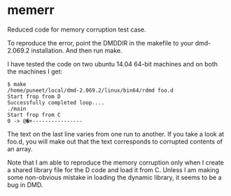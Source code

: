 # memerr
Reduced code for memory corruption test case.

To reproduce the error, point the DMDDIR in the makefile to your
dmd-2.069.2 installation. And then run make.

I have tested the code on two ubuntu 14.04 64-bit machines and on both
the machines I get:


	$ make
	/home/puneet/local/dmd-2.069.2/linux/bin64/rdmd foo.d
	Start frop from D
	Successfully completed loop....
	./main
	Start frop from C
	0 -> @�+----------------


The text on the last line varies from one run to another. If you take
a look at foo.d, you will make out that the text corresponds to
corrupted contents of an array.

Note that I am able to reproduce the memory corruption only when I
create a shared library file for the D code and load it from C. Unless
I am making some non-obvious mistake in loading the dynamic library,
it seems to be a bug in DMD.
